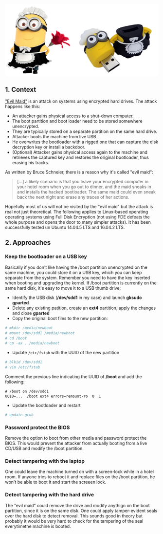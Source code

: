 ![Logo](/assets/images/maid12.png)

## 1. Context

["Evil Maid"](https://www.schneier.com/blog/archives/2009/10/evil_maid_attac.html) is an attack on systems 
using encrypted hard drives. The attack happens like this:
* An attacker gains physical access to a shut-down computer.
* The boot partition and boot loader need to be stored somewhere unencrypted. 
* They are typically stored on a separate partition on the same hard drive.
* Attacker boots the machine from live USB. 
* He overwrites the bootloader with a rigged one that can capture the disk decryption key or install a backdoor.
* (Optional) Attacker gains physical access again to the machine and retrieves the captured key and restores the original bootloader, thus erasing his tracks.

As written by Bruce Schneier, there is a reason why it's called "evil maid":
> [...] a likely scenario is that you leave your encrypted computer in your hotel room when you go out to dinner, and the maid sneaks in and installs the hacked bootloader. The same maid could even sneak back the next night and erase any traces of her actions.

Hopefully most of us will not be visited by the "evil maid" but the attack is real not just theoretical. 
The following applies to Linux-based operating operating systems using Full Disk Encryption (not using FDE defeats the whole purpose and opens the door to many simpler attacks). It has been successfully tested un Ubuntu 14.04.5 LTS and 16.04.2 LTS. 

## 2. Approaches

### Keep the bootloader on a USB key

Basically if you don't like having the /boot partition unencrypted on the same machine, you could store it on a USB key, which you can keep separate from the system. Remember you need to have the key inserted when booting and upgrading the kernel. If /boot partition is currently on the same hard disk, it's easy to move it to a USB thumb drive:

* Identify the USB disk (**/dev/sdd1** in my case) and launch **gksudo gparted**
* Delete any existing patition, create an **ext4** partition, apply the changes and close **gparted**
* Copy the original boot files to the new partition:
```bash
# mkdir /media/newboot
# mount /dev/sdd1 /media/newboot
# cd /boot
# cp -ax . /media/newboot
```
* Update ```/etc/fstab``` with the UUID of the new partition
```bash
# blkid /dev/sdd1
# vim /etc/fstab
```
Comment the previous line indicating the UUID of **/boot** and add the following:
```
# /boot on /dev/sdd1
UUID=...  /boot ext4 errors=remount-ro  0  1
```

* Update the bootloader and restart
```bash
# update-grub
```

### Password protect the BIOS

Remove the option to boot from other media and password protect the BIOS. This would prevent the attacker from actually booting from a live CD/USB and modify the /boot partition.

### Detect tampering with the laptop

One could leave the machine turned on with a screen-lock while in a hotel room. If anyone tries to reboot it and replace files on the /boot partition, he won't be able to boot it and start the screeen lock.

### Detect tampering with the hard drive

The "evil maid" could remove the drive and modify anythign on the boot partition, since it is on the same disk. One could apply tamper-evident seals over the hard disk to detect removal. This sounds good in theory but probably it would be very hard to check for the tampering of the seal everytimethe machine is booted. 

